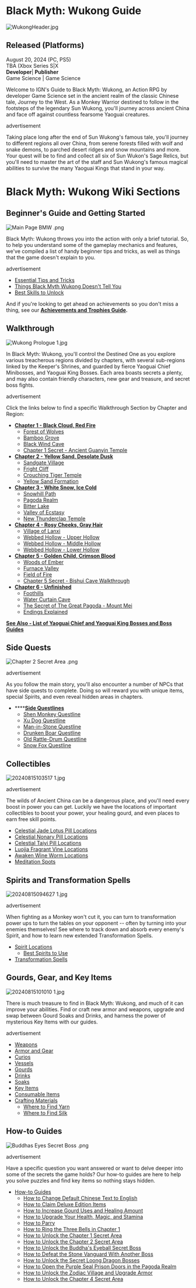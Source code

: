 # Black Myth: Wukong Guide

![WukongHeader.jpg](https://oyster.ignimgs.com/mediawiki/apis.ign.com/black-myth-wukong/b/b6/WukongHeader.jpg)

**Released (Platforms)**  
---  
August 20, 2024 (PC, PS5)  
TBA (Xbox Series S|X   
**Developer**| **Publisher**  
Game Science |  Game Science   
  
Welcome to IGN's Guide to Black Myth: Wukong, an Action RPG by developer Game Science set in the ancient realm of the classic Chinese tale, Journey to the West. As a Monkey Warrior destined to follow in the footsteps of the legendary Sun Wukong, you'll journey across ancient China and face off against countless fearsome Yaoguai creatures. 

advertisement

Taking place long after the end of Sun Wukong's famous tale, you'll journey to different regions all over China, from serene forests filled with wolf and snake demons, to parched desert ridges and snow mountains and more. Your quest will be to find and collect all six of Sun Wukon's Sage Relics, but you'll need to master the art of the staff and Sun Wukong's famous magical abilities to survive the many Yaoguai Kings that stand in your way. 

# Black Myth: Wukong Wiki Sections

## Beginner's Guide and Getting Started

![Main Page BMW .png](https://oyster.ignimgs.com/mediawiki/apis.ign.com/black-myth-wukong/3/3d/Main_Page_BMW_.png)

Black Myth: Wukong throws you into the action with only a brief tutorial. So, to help you understand some of the gameplay mechanics and features, we've compiled a list of handy beginner tips and tricks, as well as things that the game doesn't explain to you. 

advertisement

  * [Essential Tips and Tricks](/wikis/black-myth-wukong/Essential_Tips_and_Tricks "Essential Tips and Tricks")
  * [Things Black Myth Wukong Doesn't Tell You](/wikis/black-myth-wukong/Things_Black_Myth_Wukong_Doesn%27t_Tell_You "Things Black Myth Wukong Doesn't Tell You")
  * [Best Skills to Unlock](/wikis/black-myth-wukong/Best_Skills_to_Unlock "Best Skills to Unlock")



And if you're looking to get ahead on achievements so you don't miss a thing, see our [**Achievements and Trophies Guide**](/wikis/black-myth-wukong/Achievements_and_Trophies_Guide "Achievements and Trophies Guide")**.**

##  Walkthrough

![Wukong Prologue 1.jpg](https://oyster.ignimgs.com/mediawiki/apis.ign.com/black-myth-wukong/9/9e/Wukong_Prologue_1.jpg)

In Black Myth: Wukong, you'll control the Destined One as you explore various treacherous regions divided by chapters, with several sub-regions linked by the Keeper's Shrines, and guarded by fierce Yaoguai Chief Minibosses, and Yaoguai King Bosses. Each area boasts secrets a plenty, and may also contain friendly characters, new gear and treasure, and secret boss fights. 

advertisement

Click the links below to find a specific Walkthrough Section by Chapter and Region: 

  * [**Chapter 1 - Black Cloud, Red Fire**](/wikis/black-myth-wukong/Chapter_1_-_Black_Cloud,_Red_Fire "Chapter 1 - Black Cloud, Red Fire")
    * [ Forest of Wolves](/wikis/black-myth-wukong/Forest_of_Wolves_Walkthrough "Forest of Wolves Walkthrough")
    * [ Bamboo Grove](/wikis/black-myth-wukong/Bamboo_Grove_Walkthrough "Bamboo Grove Walkthrough")
    * [Black Wind Cave](/wikis/black-myth-wukong/Black_Wind_Cave_Walkthrough "Black Wind Cave Walkthrough")
    * [Chapter 1 Secret - Ancient Guanyin Temple](/wikis/black-myth-wukong/Chapter_1_Secret_-_Ancient_Guanyin_Temple "Chapter 1 Secret - Ancient Guanyin Temple")
  * [**Chapter 2 - Yellow Sand, Desolate Dusk**](/wikis/black-myth-wukong/Chapter_2_-_Yellow_Sand,_Desolate_Dusk "Chapter 2 - Yellow Sand, Desolate Dusk")
    * [Sandgate Village](/wikis/black-myth-wukong/Sandgate_Village "Sandgate Village")
    * [Fright Cliff](/wikis/black-myth-wukong/Fright_Cliff "Fright Cliff")
    * [Crouching Tiger Temple](/wikis/black-myth-wukong/Crouching_Tiger_Temple "Crouching Tiger Temple")
    * [Yellow Sand Formation](/wikis/black-myth-wukong/Yellow_Sand_Formation "Yellow Sand Formation")
  * [**Chapter 3 - White Snow, Ice Cold**](/wikis/black-myth-wukong/Chapter_3_-_White_Snow,_Ice_Cold "Chapter 3 - White Snow, Ice Cold")
    * [Snowhill Path](/wikis/black-myth-wukong/Snowhill_Path_Walkthrough "Snowhill Path Walkthrough")
    * [Pagoda Realm](/wikis/black-myth-wukong/Pagoda_Realm_Walkthrough "Pagoda Realm Walkthrough")
    * [Bitter Lake](/wikis/black-myth-wukong/Bitter_Lake_Walkthrough "Bitter Lake Walkthrough")
    * [Valley of Ecstasy](/wikis/black-myth-wukong/Valley_of_Ecstasy_Walkthrough "Valley of Ecstasy Walkthrough")
    * [New Thunderclap Temple](/wikis/black-myth-wukong/New_Thunderclap_Temple_Walkthrough "New Thunderclap Temple Walkthrough")
  * [**Chapter 4 - Rosy Cheeks, Gray Hair**](/wikis/black-myth-wukong/Chapter_4_-_Rosy_Cheeks,_Gray_Hair "Chapter 4 - Rosy Cheeks, Gray Hair")
    * [Village of Lanxi](/wikis/black-myth-wukong/Village_of_Lanxi_Walkthrough "Village of Lanxi Walkthrough")
    * [Webbed Hollow - Upper Hollow](/wikis/black-myth-wukong/Webbed_Hollow_-_Upper_Hollow_Walkthrough "Webbed Hollow - Upper Hollow Walkthrough")
    * [Webbed Hollow - Middle Hollow](/wikis/black-myth-wukong/Webbed_Hollow_-_Middle_Hollow_Walkthrough "Webbed Hollow - Middle Hollow Walkthrough")
    * [Webbed Hollow - Lower Hollow](/wikis/black-myth-wukong/Webbed_Hollow_-_Lower_Hollow_Walkthrough "Webbed Hollow - Lower Hollow Walkthrough")
  * **[Chapter 5 - Golden Child, Crimson Blood](/wikis/black-myth-wukong/Chapter_5_-_Golden_Child,_Crimson_Blood "Chapter 5 - Golden Child, Crimson Blood")**
    * [Woods of Ember](/wikis/black-myth-wukong/Woods_of_Ember_Walkthrough "Woods of Ember Walkthrough")
    * [Furnace Valley](/wikis/black-myth-wukong/Furnace_Valley_Walkthrough "Furnace Valley Walkthrough")
    * [Field of Fire](/wikis/black-myth-wukong/Field_of_Fire_Walkthrough "Field of Fire Walkthrough")
    * [Chapter 5 Secret - Bishui Cave Walkthrough](/wikis/black-myth-wukong/Chapter_5_Secret_-_Bishui_Cave_Walkthrough "Chapter 5 Secret - Bishui Cave Walkthrough")
  * **[Chapter 6 - Unfinished](/wikis/black-myth-wukong/Chapter_6_-_Unfinished "Chapter 6 - Unfinished")**
    * [Foothills](/wikis/black-myth-wukong/Foothills_Walkthrough "Foothills Walkthrough")
    * [Water Curtain Cave](/wikis/black-myth-wukong/Water_Curtain_Cave_and_Birthstone_Walkthrough "Water Curtain Cave and Birthstone Walkthrough")
    * [The Secret of The Great Pagoda - Mount Mei](/wikis/black-myth-wukong/Chapter_3_Secret_-_Mount_Mei_Walkthrough "Chapter 3 Secret - Mount Mei Walkthrough")
    * [Endings Explained](/wikis/black-myth-wukong/Endings_Explained "Endings Explained")



[**See Also - List of Yaoguai Chief and Yaoguai King Bosses and Boss Guides**](/wikis/black-myth-wukong/Boss_List_and_Guides "Boss List and Guides")

##  Side Quests

![Chapter 2 Secret Area .png](https://oyster.ignimgs.com/mediawiki/apis.ign.com/black-myth-wukong/f/fc/Chapter_2_Secret_Area_.png)

advertisement

As you follow the main story, you'll also encounter a number of NPCs that have side quests to complete. Doing so will reward you with unique items, special Spirits, and even reveal hidden areas in chapters. 

  * ****[**Side Questlines**](/wikis/black-myth-wukong/Side_Questlines "Side Questlines")
    * [Shen Monkey Questline](/wikis/black-myth-wukong/Shen_Monkey_Questline "Shen Monkey Questline")
    * [Xu Dog Questline](/wikis/black-myth-wukong/Xu_Dog_Questline "Xu Dog Questline")
    * [Man-in-Stone Questline](/wikis/black-myth-wukong/Man-in-Stone_Questline "Man-in-Stone Questline")
    * [Drunken Boar Questline](/wikis/black-myth-wukong/Drunken_Boar_Questline "Drunken Boar Questline")
    * [Old Rattle-Drum Questline](/wikis/black-myth-wukong/Old_Rattle-Drum_Questline "Old Rattle-Drum Questline")
    * [Snow Fox Questline](/wikis/black-myth-wukong/Snow_Fox_Questline "Snow Fox Questline")



## Collectibles

![20240815103517 1.jpg](https://oyster.ignimgs.com/mediawiki/apis.ign.com/black-myth-wukong/b/b6/20240815103517_1.jpg)

advertisement

The wilds of Ancient China can be a dangerous place, and you'll need every boost in power you can get. Luckily we have the locations of important collectibles to boost your power, your healing gourd, and even places to earn free skill points. 

  * [Celestial Jade Lotus Pill Locations](/wikis/black-myth-wukong/Celestial_Jade_Lotus_Pill_Locations "Celestial Jade Lotus Pill Locations")
  * [Celestial Nonary Pill Locations](/wikis/black-myth-wukong/Celestial_Nonary_Pill_Locations "Celestial Nonary Pill Locations")
  * [Celestial Taiyi Pill Locations](/wikis/black-myth-wukong/Celestial_Taiyi_Pill_Locations "Celestial Taiyi Pill Locations")
  * [Luojia Fragrant Vine Locations](/wikis/black-myth-wukong/Luojia_Fragrant_Vine_Locations "Luojia Fragrant Vine Locations")
  * [Awaken Wine Worm Locations](/wikis/black-myth-wukong/Awaken_Wine_Worm_Locations "Awaken Wine Worm Locations")
  * [Meditation Spots](/wikis/black-myth-wukong/Meditation_Spots "Meditation Spots")



## Spirits and Transformation Spells

![20240815094627 1.jpg](https://oyster.ignimgs.com/mediawiki/apis.ign.com/black-myth-wukong/1/16/20240815094627_1.jpg)

advertisement

When fighting as a Monkey won't cut it, you can turn to transformation power ups to turn the tables on your opponent -- often by turning into your enemies themselves! See where to track down and absorb every enemy's Spirit, and how to learn new extended Transformation Spells. 

  * [Spirit Locations](/wikis/black-myth-wukong/Spirit_Locations "Spirit Locations")
    * [Best Spirits to Use](/wikis/black-myth-wukong/Best_Spirits_to_Use "Best Spirits to Use")
  * [Transformation Spells](/wikis/black-myth-wukong/Transformation_Spells "Transformation Spells")



## Gourds, Gear, and Key Items

![20240815101010 1.jpg](https://oyster.ignimgs.com/mediawiki/apis.ign.com/black-myth-wukong/c/c9/20240815101010_1.jpg)

There is much treasure to find in Black Myth: Wukong, and much of it can improve your abilities. Find or craft new armor and weapons, upgrade and swap between Gourd Soaks and Drinks, and harness the power of mysterious Key Items with our guides. 

advertisement

  * [Weapons](/wikis/black-myth-wukong/Weapons "Weapons")
  * [Armor and Gear](/wikis/black-myth-wukong/Armor_and_Gear "Armor and Gear")
  * [Curios](/wikis/black-myth-wukong/Curios "Curios")
  * [Vessels](/wikis/black-myth-wukong/Vessels "Vessels")
  * [Gourds](/wikis/black-myth-wukong/Gourds "Gourds")
  * [Drinks](/wikis/black-myth-wukong/Drinks "Drinks")
  * [Soaks](/wikis/black-myth-wukong/Soaks "Soaks")
  * [Key Items](/wikis/black-myth-wukong/Key_Items "Key Items")
  * [Consumable Items](/wikis/black-myth-wukong/Consumable_Items "Consumable Items")
  * [Crafting Materials](/wikis/black-myth-wukong/Crafting_Materials "Crafting Materials")
    * [Where to Find Yarn](/wikis/black-myth-wukong/Yarn "Yarn")
    * [Where to Find Silk](/wikis/black-myth-wukong/Silk "Silk")



## How-to Guides

![Buddhas Eyes Secret Boss .png](https://oyster.ignimgs.com/mediawiki/apis.ign.com/black-myth-wukong/d/d1/Buddhas_Eyes_Secret_Boss_.png)

advertisement

Have a specific question you want answered or want to delve deeper into some of the secrets the game holds? Our how-to guides are here to help you solve puzzles and find key items so nothing stays hidden. 

  * [How-to Guides](/wikis/black-myth-wukong/How-to_Guides "How-to Guides")
    * [How to Change Default Chinese Text to English](/wikis/black-myth-wukong/How_to_Change_Default_Chinese_Text_to_English "How to Change Default Chinese Text to English")
    * [How to Claim Deluxe Edition Items](/wikis/black-myth-wukong/How_to_Claim_Deluxe_Edition_Items "How to Claim Deluxe Edition Items")
    * [How to Increase Gourd Uses and Healing Amount](/wikis/black-myth-wukong/How_to_Increase_Gourd_Uses_and_Healing_Amount "How to Increase Gourd Uses and Healing Amount")
    * [How to Upgrade Your Health, Magic, and Stamina](/wikis/black-myth-wukong/How_to_Upgrade_Your_Health,_Magic,_and_Stamina "How to Upgrade Your Health, Magic, and Stamina")
    * [How to Parry](/wikis/black-myth-wukong/How_to_Parry "How to Parry")
    * [How to Ring the Three Bells in Chapter 1](/wikis/black-myth-wukong/How_to_Ring_the_Three_Bells_in_Chapter_1 "How to Ring the Three Bells in Chapter 1")
    * [How to Unlock the Chapter 1 Secret Area](/wikis/black-myth-wukong/How_to_Unlock_the_Chapter_1_Secret_Area "How to Unlock the Chapter 1 Secret Area")
    * [How to Unlock the Chapter 2 Secret Area](/wikis/black-myth-wukong/How_to_Unlock_the_Chapter_2_Secret_Area "How to Unlock the Chapter 2 Secret Area")
    * [How to Unlock the Buddha's Eyeball Secret Boss](/wikis/black-myth-wukong/How_to_Unlock_the_Buddha%27s_Eyeball_Secret_Boss "How to Unlock the Buddha's Eyeball Secret Boss")
    * [How to Defeat the Stone Vanguard With Another Boss](/wikis/black-myth-wukong/How_to_Defeat_the_Stone_Vanguard_With_Another_Boss "How to Defeat the Stone Vanguard With Another Boss")
    * [How to Unlock the Secret Loong Dragon Bosses](/wikis/black-myth-wukong/How_to_Unlock_the_Secret_Loong_Dragon_Bosses "How to Unlock the Secret Loong Dragon Bosses")
    * [How to Open the Purple Seal Prison Doors in the Pagoda Realm](/wikis/black-myth-wukong/How_to_Open_the_Purple_Seal_Prison_Doors_in_the_Pagoda_Realm "How to Open the Purple Seal Prison Doors in the Pagoda Realm")
    * [How to Unlock the Zodiac Village and Upgrade Armor](/wikis/black-myth-wukong/How_to_Unlock_the_Zodiac_Village_and_Upgrade_Armor "How to Unlock the Zodiac Village and Upgrade Armor")
    * [How to Unlock the Chapter 4 Secret Area](/wikis/black-myth-wukong/How_to_Unlock_the_Chapter_4_Secret_Area "How to Unlock the Chapter 4 Secret Area")
